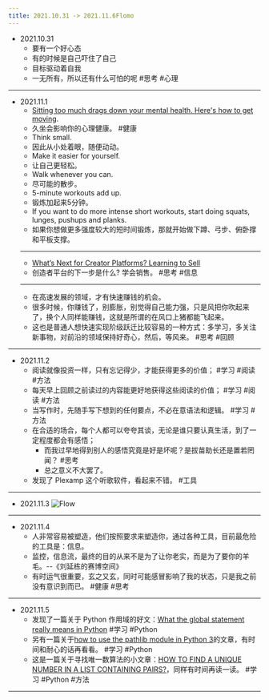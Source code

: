 ```yaml
---
title: 2021.10.31 -> 2021.11.6Flomo
---
```


- 2021.10.31
    - 要有一个好心态
    - 有的时候是自己吓住了自己
    - 目标驱动着自我
    - 一无所有，所以还有什么可怕的呢 #思考 #心理
---
- 2021.11.1
    - [Sitting too much drags down your mental health. Here's how to get moving](https://www.npr.org/sections/health-shots/2021/10/16/1034201715/home-workout-exercise-tips?ref=refind).
    - 久坐会影响你的心理健康。 #健康
    - Think small.
    - 因此从小处着眼，随便动动。
    - Make it easier for yourself.
    - 让自己更轻松。
    - Walk whenever you can.
    - 尽可能的散步。
    - 5-minute workouts add up.
    - 锻炼加起来5分钟。
    - If you want to do more intense short workouts, start doing squats, lunges, pushups and planks.
    - 如果你想做更多强度较大的短时间锻炼，那就开始做下蹲、弓步、俯卧撑和平板支撑。
    - ---
    - [What’s Next for Creator Platforms? Learning to Sell](https://future.a16z.com/creator-platforms-neglect-the-sell?ref=refind)
    - 创造者平台的下一步是什么? 学会销售。  #思考 #信息
    - ---
    - 在高速发展的领域，才有快速赚钱的机会。
    - 很多时候，你赚钱了，别膨胀，别觉得自己能力强，只是风把你吹起来了，换个人同样能赚钱，这就是所谓的在风口上猪都能飞起来。
    - 这也是普通人想快速实现阶级跃迁比较容易的一种方式：多学习，多关注新事物，对前沿的领域保持好奇心，然后，等风来。 #思考 #回顾
---
- 2021.11.2
    - 阅读就像投资一样，只有忘记得少，才能获得更多的价值； #学习 #阅读 #方法
    - 每天早上回顾之前读过的内容能更好地获得这些阅读的价值； #学习 #阅读 #方法
    - 当写作时，先随手写下想到的任何要点，不必在意语法和逻辑。 #学习 #方法
    - 在合适的场合，每个人都可以夸夸其谈，无论是谁只要认真生活，到了一定程度都会有感悟；
        - 而我过早地得到别人的感悟究竟是好是坏呢？是拔苗助长还是置若罔闻？ #思考
        - 总之意义不大罢了。
    - 发现了 Plexamp 这个听歌软件，看起来不错。 #工具
---
- 2021.11.3
![Flow](/数字生活/图片收集/Flow.jpg)
---
- 2021.11.4
    - 人非常容易被塑造，他们按照要求来塑造你，通过各种工具，目前最危险的工具是：信息。
    - 监控，信息流，最终的目的从来不是为了让你老实，而是为了要你的羊毛。--《刘延栋的赛博空间》
    - 有时运气很重要，玄之又玄，同时可能感冒影响了我的状态，只是我之前没有意识到而已。 #健康 #思考
---
- 2021.11.5
    - 发现了一篇关于 Python 作用域的好文：[What the global statement really means in Python](https://blog.chiodini.org/posts/python-global/) #学习 #Python
    - 另有一篇关于[how to use the pathlib module in Python 3](https://miguendes.me/python-pathlib)的文章，有时间和耐心的话再看看。 #学习 #Python
    - 这是一篇关于寻找唯一数算法的小文章：[HOW TO FIND A UNIQUE NUMBER IN A LIST CONTAINING PAIRS?](https://yonatankra.com/how-to-find-a-unique-number-in-a-list-of-pairs/)，同样有时间再读一读。 #学习 #Python #方法
---